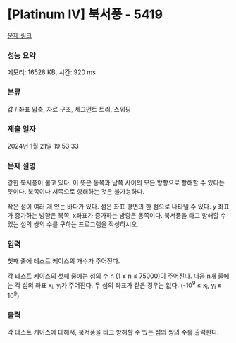 # [Platinum IV] 북서풍 - 5419 

[문제 링크](https://www.acmicpc.net/problem/5419) 

### 성능 요약

메모리: 16528 KB, 시간: 920 ms

### 분류

값 / 좌표 압축, 자료 구조, 세그먼트 트리, 스위핑

### 제출 일자

2024년 1월 21일 19:53:33

### 문제 설명

<p>강한 북서풍이 불고 있다. 이 뜻은 동쪽과 남쪽 사이의 모든 방향으로 항해할 수 있다는 뜻이다. 북쪽이나 서쪽으로 항해하는 것은 불가능하다.</p>

<p>작은 섬이 여러 개 있는 바다가 있다. 섬은 좌표 평면의 한 점으로 나타낼 수 있다. y 좌표가 증가하는 방향은 북쪽, x좌표가 증가하는 방향은 동쪽이다. 북서풍을 타고 항해할 수 있는 섬의 쌍의 수를 구하는 프로그램을 작성하시오.</p>

### 입력 

 <p>첫째 줄에 테스트 케이스의 개수가 주어진다.</p>

<p>각 테스트 케이스의 첫째 줄에는 섬의 수 n (1 ≤ n ≤ 75000)이 주어진다. 다음 n개 줄에는 각 섬의 좌표 x<sub>i</sub>, y<sub>i</sub>가 주어진다. 두 섬의 좌표가 같은 경우는 없다. (-10<sup>9</sup> ≤ x<sub>i</sub>, y<sub>i</sub> ≤ 10<sup>9</sup>)</p>

### 출력 

 <p>각 테스트 케이스에 대해서, 북서풍을 타고 항해할 수 있는 섬의 쌍의 수를 출력한다.</p>

